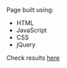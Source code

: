 <p>Page built using:<p>
  <ul>
    <li>HTML</li>
    <li>JavaScript</li>
    <li>CSS</li>
    <li>jQuery</li>

 </ul>
<p>Check results <a href="http://emes.med.pl/" target="_blank">here</a>
